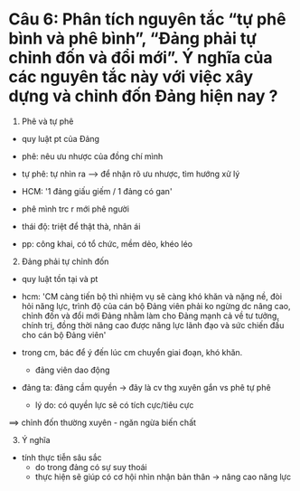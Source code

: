 # Câu 6: Phân tích nguyên tắc “tự phê bình và phê bình”, “Đảng phải tự chỉnh đốn và đổi mới”. Ý nghĩa của các nguyên tắc này với việc xây dựng và chỉnh đốn Đảng hiện nay ?

1. Phê và tự phê
- quy luật pt của Đảng
- phê: nêu ưu nhược của đồng chí mình
- tự phê: tự nhìn ra
--> để nhận rõ ưu nhược, tìm hướng xử lý

- HCM: '1 đảng giấu giếm / 1 đảng có gan'
- phê mình trc r mới phê người
- thái độ: triệt để thật thà, nhân ái
- pp: công khai, có tổ chức, mềm dẻo, khéo léo

2. Đảng phải tự chỉnh đốn
- quy luật tồn tại và pt
- hcm: 'CM càng tiến bộ thì nhiệm vụ sẽ càng khó khăn và nặng nề, đòi hỏi năng lực, trình độ của cán bộ Đảng viên phải ko ngừng dc nâng cao, chỉnh đốn và đổi mới Đảng nhằm làm cho Đảng mạnh cả về tư tưởng, chính trị, đồng thời nâng cao được năng lực lãnh đạo và sức chiến đấu cho cán bộ Đảng viên'

- trong cm, bác để ý đến lúc cm chuyển giai đoạn, khó khăn.
	- đảng viên dao động

- đảng ta: đảng cầm quyền -> đây là cv thg xuyên gắn vs phê tự phê
	- lý do: có quyền lực sẽ có tích cực/tiêu cực
	
==> chỉnh đốn thường xuyên - ngăn ngừa biến chất

3. Ý nghĩa
- tính thực tiễn sâu sắc
	- do trong đảng có sự suy thoái
	- thực hiện sẽ giúp có cơ hội nhìn nhận bản thân
	-> nâng cao năng lực